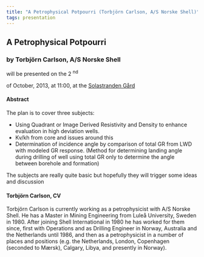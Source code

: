 ```yaml
---
title: "A Petrophysical Potpourri (Torbjörn Carlson, A/S Norske Shell)"
tags: presentation
---
```



		
<h2>
A Petrophysical Potpourri
</h2>

 





		
<h3>
by Torbjörn Carlson, A/S Norske Shell
</h3>

 



 
<p>
will be presented on the 2
<sup>
nd
</sup>

 of October, 2013, at 11:00, at the 
<a href="http://www.solastrandengaard.no">
Solastranden Gård
</a>

</p>

	

 
<h4>
Abstract
</h4>



		

		
<p>
The plan is to cover three subjects:
</p>



        
<ul>


<li>
Using Quadrant or Image Derived Resistivity and Density to enhance evaluation in high deviation wells.
</li>





<li>
Kv/kh from core and issues around this
</li>





<li>
Determination of incidence angle by comparison of total GR from LWD with modeled GR response. (Method for determining landing angle during drilling of well using total GR only to determine the angle between borehole and formation)
</li>



</ul>



<p>
The subjects are really quite basic but hopefully they will trigger some ideas and discussion
</p>





		
<h4>
Torbjörn Carlson, CV
</h4>





		
<p>
Torbjörn Carlson is currently working as a petrophysicist with A/S Norske Shell.  He has a Master in Mining Engineering from Luleå University, Sweden in 1980.  After joining Shell International in 1980 he has worked for them since, first with Operations and as Drilling Engineer in Norway, Australia and the Netherlands until 1986, and then as a petrophysicist in a number of places and positions (e.g. the Netherlands, London, Copenhagen (seconded to Mærsk), Calgary, Libya, and presently in Norway).
</p>



 	     

	

